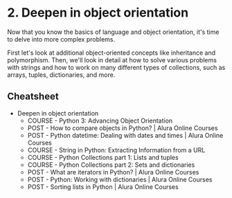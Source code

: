 # 2. Deepen in object orientation

Now that you know the basics of language and object orientation, it's time to delve into more complex problems.

First let's look at additional object-oriented concepts like inheritance and polymorphism. Then, we'll look in detail at how to solve various problems with strings and how to work on many different types of collections, such as arrays, tuples, dictionaries, and more.

## Cheatsheet

- Deepen in object orientation
  - COURSE - Python 3: Advancing Object Orientation
  - POST - How to compare objects in Python? | Alura Online Courses
  - POST - Python datetime: Dealing with dates and times | Alura Online Courses
  - COURSE - String in Python: Extracting Information from a URL
  - COURSE - Python Collections part 1: Lists and tuples
  - COURSE - Python Collections part 2: Sets and dictionaries
  - POST - What are iterators in Python? | Alura Online Courses
  - POST - Python: Working with dictionaries | Alura Online Courses
  - POST - Sorting lists in Python | Alura Online Courses
